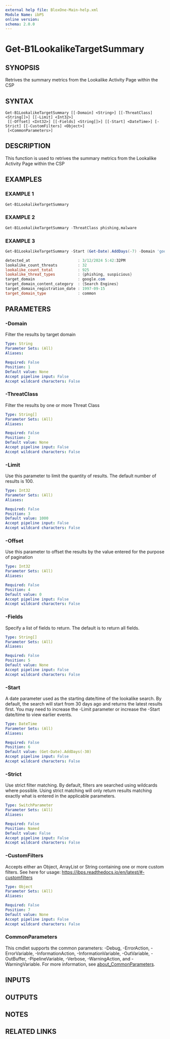 ```yaml
---
external help file: BloxOne-Main-help.xml
Module Name: ibPS
online version:
schema: 2.0.0
---
```


# Get-B1LookalikeTargetSummary

## SYNOPSIS
Retrives the summary metrics from the Lookalike Activity Page within the CSP

## SYNTAX

```
Get-B1LookalikeTargetSummary [[-Domain] <String>] [[-ThreatClass] <String[]>] [[-Limit] <Int32>]
 [[-Offset] <Int32>] [[-Fields] <String[]>] [[-Start] <DateTime>] [-Strict] [[-CustomFilters] <Object>]
 [<CommonParameters>]
```

## DESCRIPTION
This function is used to retrives the summary metrics from the Lookalike Activity Page within the CSP

## EXAMPLES

### EXAMPLE 1
```powershell
Get-B1LookalikeTargetSummary
```

### EXAMPLE 2
```powershell
Get-B1LookalikeTargetSummary -ThreatClass phishing,malware
```

### EXAMPLE 3
```powershell
Get-B1LookalikeTargetSummary -Start (Get-Date).AddDays(-7) -Domain 'google.com'

detected_at                     : 3/12/2024 5:42:32PM
lookalike_count_threats         : 32
lookalike_count_total           : 925
lookalike_threat_types          : {phishing, suspicious}
target_domain                   : google.com
target_domain_content_category  : {Search Engines}
target_domain_registration_date : 1997-09-15
target_domain_type              : common
```

## PARAMETERS

### -Domain
Filter the results by target domain

```yaml
Type: String
Parameter Sets: (All)
Aliases:

Required: False
Position: 1
Default value: None
Accept pipeline input: False
Accept wildcard characters: False
```

### -ThreatClass
Filter the results by one or more Threat Class

```yaml
Type: String[]
Parameter Sets: (All)
Aliases:

Required: False
Position: 2
Default value: None
Accept pipeline input: False
Accept wildcard characters: False
```

### -Limit
Use this parameter to limit the quantity of results.
The default number of results is 100.

```yaml
Type: Int32
Parameter Sets: (All)
Aliases:

Required: False
Position: 3
Default value: 1000
Accept pipeline input: False
Accept wildcard characters: False
```

### -Offset
Use this parameter to offset the results by the value entered for the purpose of pagination

```yaml
Type: Int32
Parameter Sets: (All)
Aliases:

Required: False
Position: 4
Default value: 0
Accept pipeline input: False
Accept wildcard characters: False
```

### -Fields
Specify a list of fields to return.
The default is to return all fields.

```yaml
Type: String[]
Parameter Sets: (All)
Aliases:

Required: False
Position: 5
Default value: None
Accept pipeline input: False
Accept wildcard characters: False
```

### -Start
A date parameter used as the starting date/time of the lookalike search.
By default, the search will start from 30 days ago and returns the latest results first.
You may need to increase the -Limit parameter or increase the -Start date/time to view earlier events.

```yaml
Type: DateTime
Parameter Sets: (All)
Aliases:

Required: False
Position: 6
Default value: (Get-Date).AddDays(-30)
Accept pipeline input: False
Accept wildcard characters: False
```

### -Strict
Use strict filter matching.
By default, filters are searched using wildcards where possible.
Using strict matching will only return results matching exactly what is entered in the applicable parameters.

```yaml
Type: SwitchParameter
Parameter Sets: (All)
Aliases:

Required: False
Position: Named
Default value: False
Accept pipeline input: False
Accept wildcard characters: False
```

### -CustomFilters
Accepts either an Object, ArrayList or String containing one or more custom filters.
See here for usage: https://ibps.readthedocs.io/en/latest/#-customfilters

```yaml
Type: Object
Parameter Sets: (All)
Aliases:

Required: False
Position: 7
Default value: None
Accept pipeline input: False
Accept wildcard characters: False
```

### CommonParameters
This cmdlet supports the common parameters: -Debug, -ErrorAction, -ErrorVariable, -InformationAction, -InformationVariable, -OutVariable, -OutBuffer, -PipelineVariable, -Verbose, -WarningAction, and -WarningVariable. For more information, see [about_CommonParameters](http://go.microsoft.com/fwlink/?LinkID=113216).

## INPUTS

## OUTPUTS

## NOTES

## RELATED LINKS
